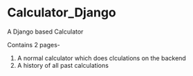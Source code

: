 # Calculator_Django
A Django based Calculator

Contains 2 pages-
1) A normal calculator which does clculations on the backend
2) A history of all past calculations
